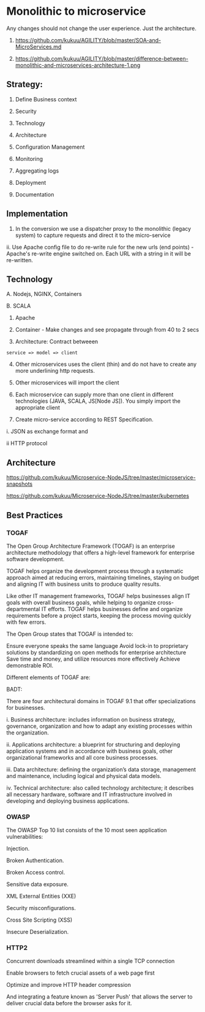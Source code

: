 # Monolithic to microservice

 Any changes should not change the user experience. Just the architecture.

1. https://github.com/kukuu/AGILITY/blob/master/SOA-and-MicroServices.md 

2. https://github.com/kukuu/AGILITY/blob/master/difference-between-monolithic-and-microservices-architecture-1.png

## Strategy:

1. Define Business context

2. Security

3. Technology

4. Architecture

5. Configuration Management

6. Monitoring

7. Aggregating logs

8. Deployment

9. Documentation

## Implementation

1. In the conversion we use a dispatcher proxy to the monolithic (legacy system) to capture requests and direct it to the micro-service

ii. Use Apache config file to do re-write rule for the new  urls (end points) - Apache's re-write engine switched on. Each URL with a string in it will be re-written.


## Technology


A. Nodejs, NGINX, Containers

B. SCALA


1. Apache 

2. Container -  Make changes and see propagate through from 40 to 2 secs

3. Architecture: Contract betweeen

```
service => model => client

```
4. Other microservices uses the client (thin) and do not have to create any more underlining http requests. 

5. Other microservices will import the client

6. Each microservice can supply more than one client in different technologies (JAVA, SCALA, JS[Node JS]). You simply import the appropriate client

7. Create micro-service according to REST  Specification.

i. JSON as exchange format and

ii HTTP protocol


## Architecture


https://github.com/kukuu/Microservice-NodeJS/tree/master/microservice-snapshots   

https://github.com/kukuu/Microservice-NodeJS/tree/master/kubernetes

## Best Practices

### TOGAF

The Open Group Architecture Framework (TOGAF) is an enterprise architecture methodology that offers a high-level framework for enterprise software development. 


TOGAF helps organize the development process through a systematic approach aimed at reducing errors, maintaining timelines, staying on budget and aligning IT with business units to produce quality results.

Like other IT management frameworks, TOGAF helps businesses align IT goals with overall business goals, while helping to organize cross-departmental IT efforts. TOGAF helps businesses define and organize requirements before a project starts, keeping the process moving quickly with few errors.


The Open Group states that TOGAF is intended to:

Ensure everyone speaks the same language
Avoid lock-in to proprietary solutions by standardizing on open methods for enterprise architecture
Save time and money, and utilize resources more effectively
Achieve demonstrable ROI.

Different elements of TOGAF are:

BADT:

There are four architectural domains in TOGAF 9.1 that offer specializations for businesses.

i. Business architecture: includes information on business strategy, governance, organization and how to adapt any existing processes within the organization.

ii. Applications architecture: a blueprint for structuring and deploying application systems and in accordance with business goals, other organizational frameworks and all core business processes.


iii. Data architecture: defining the organization’s data storage, management and maintenance, including logical and physical data models.

iv. Technical architecture: also called technology architecture; it describes all necessary hardware, software and IT infrastructure involved in developing and deploying business applications.

### OWASP

The OWASP Top 10 list consists of the 10 most seen application vulnerabilities:

Injection.

Broken Authentication.

Broken Access control.

Sensitive data exposure.

XML External Entities (XXE)

Security misconfigurations.

Cross Site Scripting (XSS)

Insecure Deserialization.


### HTTP2 

Concurrent downloads streamlined within a single TCP connection

Enable browsers to fetch crucial assets of a web page first

Optimize and improve HTTP header compression

And integrating a feature known as 'Server Push' that allows the server to deliver crucial data before the browser asks for it.
